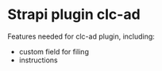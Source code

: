 # Strapi plugin clc-ad

Features needed for clc-ad plugin, including:
- custom field for filing
- instructions
